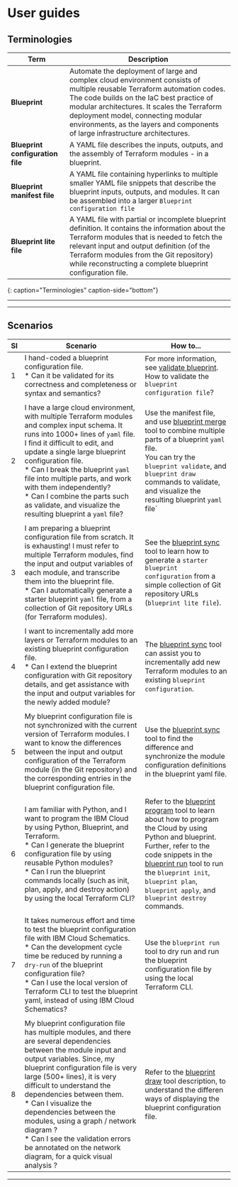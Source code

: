 # User guides


## Terminologies

| Term         | Description |
|--------------|-------------|
| **Blueprint**    |  Automate the deployment of large and complex cloud environment consists of multiple reusable Terraform automation codes. The code builds on the IaC best practice of modular architectures. It scales the Terraform deployment model, connecting modular environments, as the layers and components of large infrastructure architectures. |
| **Blueprint configuration file** | A YAML file describes the inputs, outputs, and the assembly of Terraform modules - in a blueprint. |
| **Blueprint manifest file**| A YAML file containing hyperlinks to multiple smaller YAML file snippets that describe the blueprint inputs, outputs, and modules. It can be assembled into a larger `Blueprint configuration file` |
| **Blueprint lite file** | A YAML file with partial or incomplete blueprint definition. It contains the information about the Terraform modules that is needed to fetch the relevant input and output definition (of the Terraform modules from the Git repository) while reconstructing a complete blueprint configuration file. |
{: caption="Terminologies" caption-side="bottom"}

---
---

## Scenarios

| Sl | Scenario  | How to... |
|----|-----------|-----------|
| 1  | I hand-coded a blueprint configuration file. </br> * Can it be validated for its correctness and completeness or syntax and semantics?  | For more information, see [validate blueprint](./02-validate.md). </br>How to validate the `blueprint configuration file`?  |
|    |           |           |
| 2  | I have a large cloud environment, with multiple Terraform modules and complex input schema. It runs into 1000+ lines of `yaml` file. I find it difficult to edit, and update a single large blueprint configuration file.</br> * Can I break the blueprint `yaml` file into multiple parts, and work with them independently? </br> * Can I combine the parts such as validate, and visualize the resulting blueprint a `yaml` file? | Use the manifest file, and use [blueprint merge](./03-manifest.md) tool to combine multiple parts of a blueprint `yaml` file. </br>You can try the `blueprint validate`, and `blueprint draw` commands to validate, and visualize the resulting blueprint `yaml` file` |
|    |           |           |
| 3  | I am preparing a blueprint configuration file from scratch. It is exhausting! I must refer to multiple Terraform modules, find the input and output variables of each module, and transcribe them into the blueprint file.</br> * Can I automatically generate a starter blueprint `yaml` file, from a collection of Git repository URLs (for Terraform modules). | See the [blueprint sync](./04-synchronize.md) tool to learn how to generate a `starter blueprint configuration` from a simple collection of Git repository URLs (`blueprint lite file`). |
|    |           |           |
| 4  | I want to incrementally add more layers or Terraform modules to an existing blueprint configuration file. </br> * Can I extend the blueprint configuration with Git repository details, and get assistance with the input and output variables for the newly added module? | The [blueprint sync](./04-synchronize.md) tool can assist you to incrementally add new Terraform modules to an existing `blueprint configuration`.|
|    |           |           |
| 5  | My blueprint configuration file is not synchronized with the current version of Terraform modules. I want to know the differences between the input and output configuration of the Terraform module (in the Git repository) and the corresponding entries in the blueprint configuration file. | Use the [blueprint sync](./04-synchronize.md) tool to find the difference and synchronize the module configuration definitions in the blueprint yaml file. |
|    |           |            |
| 6  | I am familiar with Python, and I want to program the IBM Cloud by using Python, Blueprint, and Terraform. </br> * Can I generate the blueprint configuration file by using reusable Python modules? </br> * Can I run the blueprint commands locally (such as init, plan, apply, and destroy action) by using the local Terraform CLI? | Refer to the [blueprint program](./05-program.md) tool to learn about how to program the Cloud by using Python and blueprint. </br>Further, refer to the code snippets in the [blueprint run](./06-run.md) tool to run the `blueprint init`, `blueprint plan`, `blueprint apply`, and `blueprint destroy` commands. |
|    |           |            |
| 7  | It takes numerous effort and time to test the blueprint configuration file with IBM Cloud Schematics.</br> * Can the development cycle time be reduced by running a `dry-run` of the blueprint configuration file? </br> * Can I use the local version of Terraform CLI to test the blueprint yaml, instead of using IBM Cloud Schematics? | Use the `blueprint run` tool to dry run and run the blueprint configuration file by using the local Terraform CLI. |
|    |           |            |
| 8  | My blueprint configuration file has multiple modules, and there are several dependencies between the module input and output variables.  Since, my blueprint configuration file is very large (500+ lines), it is very difficult to understand the dependencies between them.  </br> * Can I visualize the dependencies between the modules, using a graph / network diagram ? </br> * Can I see the validation errors be annotated on the network diagram, for a quick visual analysis ? | Refer to the [blueprint draw](./07-visualize.md) tool description, to understand the differen ways of displaying the blueprint configuration file. |


---
